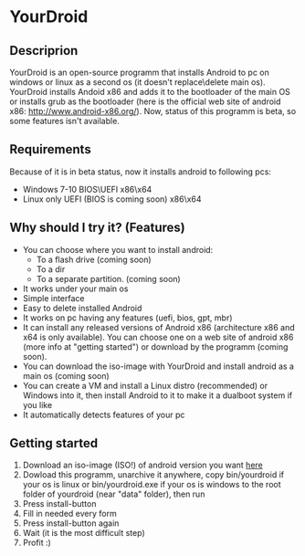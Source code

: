 # YourDroid
## Descriprion
YourDroid is an open-source programm that installs Android to pc on windows or linux as a second os (it doesn't replace\delete main os). YourDroid installs Andoid x86 and adds it to the bootloader of the main OS or installs grub as the bootloader (here is the official web site of android x86: http://www.android-x86.org/). Now, status of this programm is beta, so some  features isn't available.
## Requirements
Because of it is in beta status, now it installs android to following pcs:
- Windows 7-10 BIOS\UEFI x86\x64
- Linux only UEFI (BIOS is coming soon) x86\x64   
## Why should I try it? (Features)
- You can choose where you want to install android: 
	- To a flash drive (coming soon)
	- To a dir 
	- To a separate partition. (coming soon)
- It works under your main os
- Simple interface
- Easy to delete installed Android
- It works on pc having any features (uefi, bios, gpt, mbr)
- It can install any released versions of Android x86 (architecture x86 and x64 is only available). You can choose one on a web site of android x86 (more info at "getting started") or download by the programm (coming soon).
- You can download the iso-image with YourDroid and install android as a main os (coming soon)
- You can create a VM and install a Linux distro (recommended) or Windows into it, then install Android to it to make it a dualboot system if you like
- It automatically detects features of your pc
## Getting started
1. Download an iso-image (ISO!) of android version you want [here](http://www.android-x86.org/download)
2. Dowload this programm, unarchive it anywhere, copy bin/yourdroid if your os is linux or bin/yourdroid.exe if your os is windows to the root folder of yourdroid (near "data" folder), then run
3. Press install-button
4. Fill in needed every form
5. Press install-button again
6. Wait (it is the most difficult step)
7. Profit :) 
